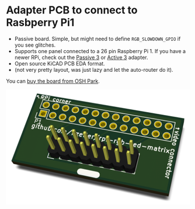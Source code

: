 Adapter PCB to connect to Rasbperry Pi1
=======================================

   * Passive board. Simple, but might need to define `RGB_SLOWDOWN_GPIO` if you see
     glitches.
   * Supports one panel connected to a 26 pin Raspberry Pi 1. If you have a newer RPi,
     check out the [Passive 3](../passive-3) or [Active 3](../active-3) adapter.
   * Open source KiCAD PCB EDA format.
   * (not very pretty layout, was just lazy and let the auto-router do it).

You can [buy the board from OSH Park][osh-passive-rpi].

![Preview][rendering]

[rendering]: ../../img/passive-rpi1-pcb.png
[osh-passive-rpi]: https://oshpark.com/shared_projects/afEA1gNt
